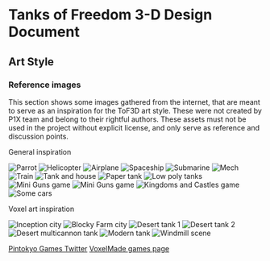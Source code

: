 # Tanks of Freedom 3-D Design Document


## Art Style

### Reference images

This section shows some images gathered from the internet, that are meant to serve as an inspiration for the ToF3D art style. These were not created by P1X team and belong to their rightful authors. These assets must not be used in the project without explicit license, and only serve as reference and discussion points.

General inspiration

![Parrot](https://lh5.googleusercontent.com/6HdTcegCK5mFo7mSTENBD8lK41t71HoYlLkQ1zzLia4J6ssPETR3XZldykuaWhVN1d4SquKCizufWxxw5MLqtmiGBi-h5aCCM6EWpnBYmjou-A2qCx8FG7FxMk7emh85bkqUVqUyJ4g)
![Helicopter](https://lh4.googleusercontent.com/zuVIdmcBO3skbear5ge-9kzGLxwBqf-HnsZg_kGlv8UI1RwFYoxJPpk89I59Ow3LLkxxnuF4R4clgMpKH6GbJaf00lO30VgyvVb1potBS3qGz2PQZUJ4h5FaxIb54nHjH5gIUc0rE7Y)
![Airplane](http://orig13.deviantart.net/5dc5/f/2011/003/3/0/lowpoly_biplane_by_kennethfejer-d36csr2.png)
![Spaceship](https://www.kennethfejer.com/images/lowpoly_fzeroracer.gif)
![Submarine](http://www.kennethfejer.com/images/lowpoly_sub.png)
![Mech](http://www.kennethfejer.com/images/lowpoly_mech.gif)
![Train](https://cdn.dribbble.com/users/374577/screenshots/4342322/pruebatramfindrib.png)
![Tank and house](http://reno-pixellu.com/blog/wp-content/uploads/2016/06/lowpoly_pixelart2.jpg)
![Paper tank](https://images-ext-2.discordapp.net/external/N-gxStnZctErZflR4VvowabJ1ldbxx23ndOhHq6EbnM/https/pga.p1x.in/2015/assets/tanks.jpg)
![Low poly tanks](https://img1.cgtrader.com/items/813346/83bf1c7728/midget-lowpoly-tanks-3d-model-low-poly-max-obj.png)
![Mini Guns game](https://p.apk4fun.com/4e/f2/23/com.ripostegames.miniguns-16.jpg)
![Mini Guns game](https://download.komputerswiat.pl/media/2017/309/4601096/mini-guns-s.jpg)
![Kingdoms and Castles game](https://d3pylr1apgoxnh.cloudfront.net/campaign_images/images/0bd804f1d064447f3048ac988d94f8d810ce973b/original.jpg?1480183228)
![Some cars](https://i.pinimg.com/originals/d7/b3/d7/d7b3d7651fc9699dd650591a7f80fd82.png)

Voxel art inspiration

![Inception city](https://pbs.twimg.com/media/ENYJGrBWsAMq93z.jpg:large)
![Blocky Farm city](https://i.pinimg.com/originals/b6/bb/34/b6bb3468c024b394d61ec4409caa987a.png)
![Desert tank 1](https://pbs.twimg.com/media/CwIjCwIXYAI84bj.jpg)
![Desert tank 2](https://pbs.twimg.com/media/CwIjB4rXEAEZbMO.jpg)
![Desert multicannon tank](https://pbs.twimg.com/media/CwRt0G3WcAE_V8m.jpg)
![Modern tank](https://i.pinimg.com/originals/35/2e/97/352e97a6506a2fa9a9f7d73ad5417714.jpg)
![Windmill scene](https://pbs.twimg.com/media/EN8aT0gWAAgcvH1.jpg:large)

[Pintokyo Games Twitter](https://twitter.com/PintokyoGames)
[VoxelMade games page](https://www.voxelmade.com/voxel-videogames-2019)

